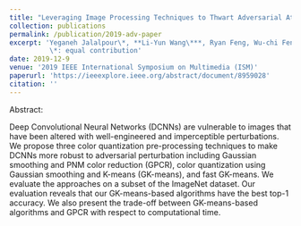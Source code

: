 ```yaml
---
title: "Leveraging Image Processing Techniques to Thwart Adversarial Attacks in Image Classification"
collection: publications
permalink: /publication/2019-adv-paper
excerpt: 'Yeganeh Jalalpour\*, **Li-Yun Wang\***, Ryan Feng, Wu-chi Feng   
          \*: equal contribution'
date: 2019-12-9
venue: '2019 IEEE International Symposium on Multimedia (ISM)'
paperurl: 'https://ieeexplore.ieee.org/abstract/document/8959028'
citation: ''
---
```


Abstract:

Deep Convolutional Neural Networks (DCNNs) are vulnerable to images that have been altered with well-engineered and imperceptible perturbations. 
We propose three color quantization pre-processing techniques to make DCNNs more robust to adversarial perturbation including Gaussian smoothing and 
PNM color reduction (GPCR), color quantization using Gaussian smoothing and K-means (GK-means), and fast GK-means. We evaluate the approaches on a 
subset of the ImageNet dataset. Our evaluation reveals that our GK-means-based algorithms have the best top-1 accuracy. We also present the trade-off 
between GK-means-based algorithms and GPCR with respect to computational time.

